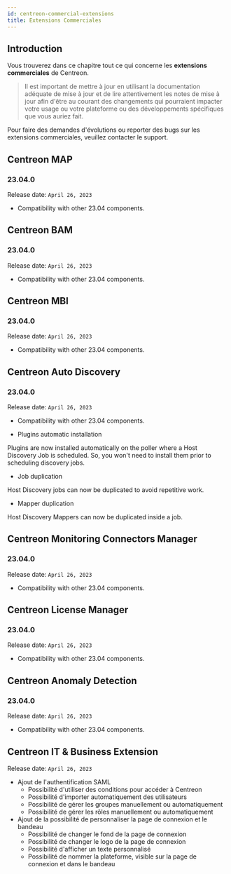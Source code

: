 ```yaml
---
id: centreon-commercial-extensions
title: Extensions Commerciales
---
```


## Introduction

Vous trouverez dans ce chapitre tout ce qui concerne les **extensions commerciales** de Centreon.

> Il est important de mettre à jour en utilisant la documentation adéquate de mise à jour et de lire attentivement les
> notes de mise à jour afin d'être au courant des changements qui pourraient impacter votre usage ou votre plateforme
> ou des développements spécifiques que vous auriez fait.

Pour faire des demandes d'évolutions ou reporter des bugs sur les extensions commerciales, veuillez contacter le support.

## Centreon MAP

### 23.04.0

Release date: `April 26, 2023`

- Compatibility with other 23.04 components.

## Centreon BAM

### 23.04.0

Release date: `April 26, 2023`

- Compatibility with other 23.04 components.

## Centreon MBI

### 23.04.0

Release date: `April 26, 2023`

- Compatibility with other 23.04 components.

## Centreon Auto Discovery

### 23.04.0

Release date: `April 26, 2023`

- Compatibility with other 23.04 components.

- Plugins automatic installation

Plugins are now installed automatically on the poller where a Host Discovery Job is scheduled. So, you won't need to install them prior to scheduling discovery jobs.

- Job duplication

Host Discovery jobs can now be duplicated to avoid repetitive work.

- Mapper duplication

Host Discovery Mappers can now be duplicated inside a job.

## Centreon Monitoring Connectors Manager

### 23.04.0

Release date: `April 26, 2023`

- Compatibility with other 23.04 components.

## Centreon License Manager

### 23.04.0

Release date: `April 26, 2023`

- Compatibility with other 23.04 components.

## Centreon Anomaly Detection

### 23.04.0

Release date: `April 26, 2023`

- Compatibility with other 23.04 components.

## Centreon IT & Business Extension

Release date: `April 26, 2023`

- Ajout de l'authentification SAML
  - Possibilité d'utiliser des conditions pour accéder à Centreon
  - Possibilité d'importer automatiquement des utilisateurs
  - Possibilité de gérer les groupes manuellement ou automatiquement
  - Possibilité de gérer les rôles manuellement ou automatiquement
- Ajout de la possibilité de personnaliser la page de connexion et le bandeau
  - Possibilité de changer le fond de la page de connexion
  - Possibilité de changer le logo de la page de connexion
  - Possibilité d'afficher un texte personnalisé
  - Possibilité de nommer la plateforme, visible sur la page de connexion et dans le bandeau